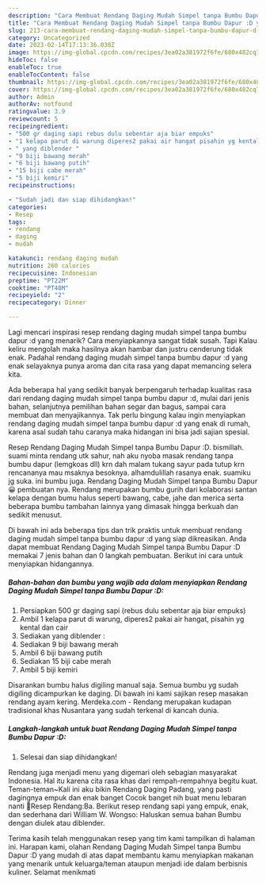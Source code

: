 ```yaml
---
description: "Cara Membuat Rendang Daging Mudah Simpel tanpa Bumbu Dapur :D yang Menggugah Selera "
title: "Cara Membuat Rendang Daging Mudah Simpel tanpa Bumbu Dapur :D yang Menggugah Selera "
slug: 213-cara-membuat-rendang-daging-mudah-simpel-tanpa-bumbu-dapur-d-yang-menggugah-selera
category: Uncategorized
date: 2023-02-14T17:13:36.030Z
image: https://img-global.cpcdn.com/recipes/3ea02a381972f6fe/680x482cq70/rendang-daging-mudah-simpel-tanpa-bumbu-dapur-d-foto-resep-utama.jpg
hideToc: false
enableToc: true
enableTocContent: false
thumbnail: https://img-global.cpcdn.com/recipes/3ea02a381972f6fe/680x482cq70/rendang-daging-mudah-simpel-tanpa-bumbu-dapur-d-foto-resep-utama.jpg
cover: https://img-global.cpcdn.com/recipes/3ea02a381972f6fe/680x482cq70/rendang-daging-mudah-simpel-tanpa-bumbu-dapur-d-foto-resep-utama.jpg
author: Admin
authorAv: notfound
ratingvalue: 3.9
reviewcount: 5
recipeingredient:
- "500 gr daging sapi rebus dulu sebentar aja biar empuks"
- "1 kelapa parut di warung diperes2 pakai air hangat pisahin yg kental dan cair"
- " yang diblender "
- "9 biji bawang merah"
- "6 biji bawang putih"
- "15 biji cabe merah"
- "5 biji kemiri"
recipeinstructions:

- "Sudah jadi dan siap dihidangkan!"
categories:
- Resep
tags:
- rendang
- daging
- mudah

katakunci: rendang daging mudah 
nutrition: 260 calories
recipecuisine: Indonesian
preptime: "PT22M"
cooktime: "PT48M"
recipeyield: "2"
recipecategory: Dinner

---
```



Lagi mencari inspirasi resep rendang daging mudah simpel tanpa bumbu dapur :d yang menarik? Cara menyiapkannya sangat tidak susah. Tapi Kalau keliru mengolah maka hasilnya akan hambar dan justru cenderung tidak enak. Padahal rendang daging mudah simpel tanpa bumbu dapur :d yang enak selayaknya punya aroma dan cita rasa yang dapat memancing selera kita.


Ada beberapa hal yang sedikit banyak berpengaruh terhadap kualitas rasa dari rendang daging mudah simpel tanpa bumbu dapur :d, mulai dari jenis bahan, selanjutnya pemilihan bahan segar dan bagus, sampai cara membuat dan menyajikannya. Tak perlu bingung kalau ingin menyiapkan rendang daging mudah simpel tanpa bumbu dapur :d yang enak di rumah, karena asal sudah tahu caranya maka hidangan ini bisa jadi sajian spesial.

Resep Rendang Daging Mudah Simpel tanpa Bumbu Dapur :D. bismillah. suami minta rendang utk sahur, nah aku nyoba masak rendang tanpa bumbu dapur (lemgkoas dll) krn dah malam tukang sayur pada tutup krn rencananya mau msaknya besoknya. alhamdulillah rasanya enak. suamiku jg suka. ini bumbu juga. Rendang Daging Mudah Simpel tanpa Bumbu Dapur 😀 pembuatan nya. Rendang merupakan bumbu gurih dari kolaborasi santan kelapa dengan bumu halus seperti bawang, cabe, jahe dan merica serta beberapa bumbu tambahan lainnya yang dimasak hingga berkuah dan sedikit menusut.


Di bawah ini ada beberapa tips dan trik praktis untuk membuat rendang daging mudah simpel tanpa bumbu dapur :d yang siap dikreasikan. Anda dapat membuat Rendang Daging Mudah Simpel tanpa Bumbu Dapur :D memakai 7 jenis bahan dan 0 langkah pembuatan. Berikut ini cara untuk menyiapkan hidangannya.

<!--inarticleads1-->

##### Bahan-bahan dan bumbu yang wajib ada dalam menyiapkan Rendang Daging Mudah Simpel tanpa Bumbu Dapur :D:

1. Persiapkan 500 gr daging sapi (rebus dulu sebentar aja biar empuks)
1. Ambil 1 kelapa parut di warung, diperes2 pakai air hangat, pisahin yg kental dan cair
1. Sediakan  yang diblender :
1. Sediakan 9 biji bawang merah
1. Ambil 6 biji bawang putih
1. Sediakan 15 biji cabe merah
1. Ambil 5 biji kemiri


Disarankan bumbu halus digiling manual saja. Semua bumbu yg sudah digiling dicampurkan ke daging. Di bawah ini kami sajikan resep masakan rendang ayam kering. Merdeka.com - Rendang merupakan kudapan tradisional khas Nusantara yang sudah terkenal di kancah dunia. 

<!--inarticleads2-->

##### Langkah-langkah untuk buat Rendang Daging Mudah Simpel tanpa Bumbu Dapur :D:


1. Selesai dan siap dihidangkan!

Rendang juga menjadi menu yang digemari oleh sebagian masyarakat Indonesia. Hal itu karena cita rasa khas dari rempah-rempahnya begitu kuat. Teman-teman~Kali ini aku bikin Rendang Daging Padang, yang pasti dagingnya empuk dan enak banget Cocok banget nih buat menu lebaran nanti 🎉Resep Rendang:Ba. Berikut resep rendang sapi yang empuk, enak, dan sederhana dari William W. Wongso: Haluskan semua bahan Bumbu dengan diulek atau diblender. 

Terima kasih telah menggunakan resep yang tim kami tampilkan di halaman ini. Harapan kami, olahan Rendang Daging Mudah Simpel tanpa Bumbu Dapur :D yang mudah di atas dapat membantu kamu menyiapkan makanan yang menarik untuk keluarga/teman ataupun menjadi ide dalam berbisnis kuliner. Selamat menikmati
